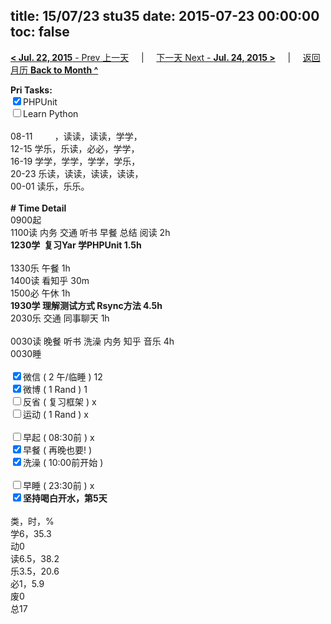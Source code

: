 title: 15/07/23 stu35
date: 2015-07-23 00:00:00
toc: false
---
[**< Jul. 22, 2015** - Prev 上一天](/lifelogs/2015/07/d22.html) &nbsp; &nbsp; | &nbsp; &nbsp; [下一天 Next - **Jul. 24, 2015 >**](/lifelogs/2015/07/d24.html) &nbsp; &nbsp; |  &nbsp; &nbsp; [返回月历 **Back to Month ^**](/lifelogs/2015/07/index.html)
<br/><div><b>Pri Tasks:</b></div><div><input checked="true" type="checkbox"/>PHPUnit</div><div><input type="checkbox"/>Learn Python</div><div><br/></div><div>08-11         ，读读，读读，学学，</div><div>12-15 学乐，乐读，必必，学学，</div><div>16-19 学学，学学，学学，学乐，</div><div>20-23 乐读，读读，读读，读读，</div><div>00-01 读乐，乐乐。</div><div><br/></div><div><b># Time Detail</b></div><div>0900起</div><div>1100读 内务 交通 听书 早餐 总结 阅读 2h</div><div><b>1230学  复习Yar 学PHPUnit 1.5h</b></div><div><br/></div><div>1330乐 午餐 1h</div><div>1400读 看知乎 30m</div><div>1500必 午休 1h</div><div><b>1930学 理解测试方式 Rsync方法 4.5h</b></div><div>2030乐 交通 同事聊天 1h</div><div><br/></div><div>0030读 晚餐 听书 洗澡 内务 知乎 音乐 4h</div><div>0030睡</div><div><br/></div><div><input checked="true" type="checkbox"/>微信 ( 2 午/临睡 ) 12</div><div><input checked="true" type="checkbox"/>微博 ( 1 Rand ) 1</div><div><input type="checkbox"/>反省 ( 复习框架 ) x</div><div><input type="checkbox"/>运动 ( 1 Rand ) x</div><div><br/></div><div><input type="checkbox"/>早起 ( 08:30前 ) x</div><div><input checked="true" type="checkbox"/>早餐 ( 再晚也要! )</div><div><input checked="true" type="checkbox"/>洗澡 ( 10:00前开始 )</div><div><br/></div><div><input type="checkbox"/>早睡 ( 23:30前 ) x</div><div><b><input checked="true" type="checkbox"/></b><b>坚持喝白开水，第5天</b></div><div><br/></div><div>类，时，%</div><div>学6，35.3</div><div>动0</div><div>读6.5，38.2</div><div>乐3.5，20.6</div><div>必1，5.9</div><div>废0</div><div>总17</div>